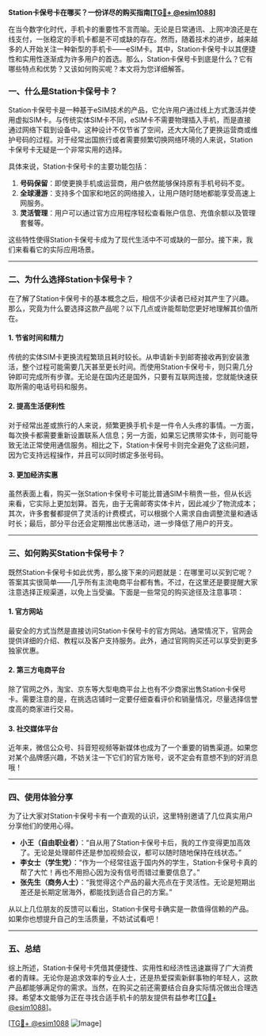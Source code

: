 **Station卡保号卡在哪买？一份详尽的购买指南[[TG💪+ @esim1088](https://t.me/s/esim1088)]**

在当今数字化时代，手机卡的重要性不言而喻。无论是日常通讯、上网冲浪还是在线支付，一张稳定的手机卡都是不可或缺的存在。然而，随着技术的进步，越来越多的人开始关注一种新型的手机卡——eSIM卡。其中，Station卡保号卡以其便捷性和实用性逐渐成为许多用户的首选。那么，Station卡保号卡到底是什么？它有哪些特点和优势？又该如何购买呢？本文将为您详细解答。

### 一、什么是Station卡保号卡？

Station卡保号卡是一种基于eSIM技术的产品，它允许用户通过线上方式激活并使用虚拟SIM卡。与传统实体SIM卡不同，eSIM卡不需要物理插入手机，而是直接通过网络下载到设备中。这种设计不仅节省了空间，还大大简化了更换运营商或维护号码的过程。对于经常出国旅行或者需要频繁切换网络环境的人来说，Station卡保号卡无疑是一个非常实用的选择。

具体来说，Station卡保号卡的主要功能包括：

1. **号码保留**：即使更换手机或运营商，用户依然能够保持原有手机号码不变。
2. **全球漫游**：支持多个国家和地区的网络接入，让用户随时随地都能享受高速上网服务。
3. **灵活管理**：用户可以通过官方应用程序轻松查看账户信息、充值余额以及管理套餐等。

这些特性使得Station卡保号卡成为了现代生活中不可或缺的一部分。接下来，我们来看看它的实际应用场景。

---

### 二、为什么选择Station卡保号卡？

在了解了Station卡保号卡的基本概念之后，相信不少读者已经对其产生了兴趣。那么，究竟为什么要选择这款产品呢？以下几点或许能帮助您更好地理解其价值所在。

#### 1. 节省时间和精力

传统的实体SIM卡更换流程繁琐且耗时较长。从申请新卡到邮寄接收再到安装激活，整个过程可能需要几天甚至更长时间。而使用Station卡保号卡，则只需几分钟即可完成所有步骤。无论是在国内还是国外，只要有互联网连接，您就能快速获取所需的电话号码和服务。

#### 2. 提高生活便利性

对于经常出差或旅行的人来说，频繁更换手机卡是一件令人头疼的事情。一方面，每次换卡都需要重新设置联系人信息；另一方面，如果忘记携带实体卡，则可能导致无法正常使用通信服务。相比之下，Station卡保号卡则完全避免了这些问题，因为它支持远程操作，并且可以同时绑定多张号码。

#### 3. 更加经济实惠

虽然表面上看，购买一张Station卡保号卡可能比普通SIM卡稍贵一些，但从长远来看，它实际上更加划算。首先，由于无需邮寄实体卡片，因此减少了物流成本；其次，许多套餐都提供了灵活的计费模式，可以根据个人需求自由调整流量和通话时长；最后，部分平台还会定期推出优惠活动，进一步降低了用户的开支。

---

### 三、如何购买Station卡保号卡？

既然Station卡保号卡如此优秀，那么接下来的问题就是：在哪里可以买到它呢？答案其实很简单——几乎所有主流电商平台都有售。不过，在这里还是要提醒大家注意选择正规渠道，以免上当受骗。下面是一些常见的购买途径及注意事项：

#### 1. 官方网站

最安全的方式当然是直接访问Station卡保号卡的官方网站。通常情况下，官网会提供详细的介绍、教程以及客户支持服务。此外，通过官网购买还可以享受到更多独家优惠。

#### 2. 第三方电商平台

除了官网之外，淘宝、京东等大型电商平台上也有不少商家出售Station卡保号卡。需要注意的是，在挑选店铺时一定要仔细查看评价和销量情况，尽量选择信誉度高的商家进行交易。

#### 3. 社交媒体平台

近年来，微信公众号、抖音短视频等新媒体也成为了一个重要的销售渠道。如果您对某个品牌感兴趣，不妨关注一下它们的官方账号，说不定会有意想不到的好消息哦！

---

### 四、使用体验分享

为了让大家对Station卡保号卡有一个直观的认识，这里特别邀请了几位真实用户分享他们的使用心得。

- **小王（自由职业者）**：“自从用了Station卡保号卡后，我的工作变得更加高效了。无论是处理邮件还是参加视频会议，都可以随时随地保持在线状态。”
- **李女士（学生党）**：“作为一个经常往返于国内外的学生，Station卡保号卡真的帮了大忙！再也不用担心因为没有信号而错过重要信息了。”
- **张先生（商务人士）**：“我觉得这个产品的最大亮点在于灵活性。无论是短期出差还是长期定居海外，都能找到适合自己的方案。”

从以上几位朋友的反馈可以看出，Station卡保号卡确实是一款值得信赖的产品。如果你也想提升自己的生活质量，不妨试试看吧！

---

### 五、总结

综上所述，Station卡保号卡凭借其便捷性、实用性和经济性迅速赢得了广大消费者的青睐。无论你是追求效率的专业人士，还是热爱探索新鲜事物的年轻人，这款产品都能够满足你的需求。当然，在购买之前还需要结合自身实际情况做出合理选择。希望本文能够为正在寻找合适手机卡的朋友提供有益参考[[TG💪+ @esim1088](https://t.me/s/esim1088)]。

[[TG💪+ @esim1088](https://t.me/s/esim1088) ![Image](https://i.postimg.cc/4NQfJmqS/Snipaste-2025-05-13-00-14-12.png)]